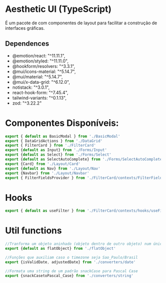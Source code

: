 # Aesthetic UI (TypeScript)

É um pacote de com componentes de layout para facilitar a construção de interfaces gráficas.

## Dependences
* @emotion/react: "^11.11.1",
* @emotion/styled: "^11.11.0",
* @hookform/resolvers: "^3.3.1",
* @mui/icons-material: "^5.14.7",
* @mui/material: "^5.14.7",
* @mui/x-data-grid: "^6.12.0",
* notistack: "^3.0.1",
* react-hook-form: "^7.45.4",
* tailwind-variants: "^0.1.13",
* zod: "^3.22.2"

# Componentes Disponíveis:
```js
export { default as BasicModal } from './BasicModal'
export { DataGridActions } from './DataGrid'
export { FilterCard } from './FilterCard'
export {default as Input} from './Forms/Input'
export {default as Select} from './Forms/Select'
export {default as SelectAutoComplete} from './Forms/SelectAutoComplete'
export {Card} from './Layout/Card'
export {default as Nav} from './Layout/Nav'
export {Navbar} from './Layout/Navbar'
export { FilterFieldsProvider } from './FilterCard/contexts/FilterFieldsContext'
```
# Hooks
```js
export { default as useFilter } from './FilterCard/contexts/hooks/useFilter'
```

# Util functions
```js
//Tranforma um objeto aninhado (objeto dentro de outro objeto) num único objeto
export {default as flatObject} from './flatObject'

//Funções que auxiliam caso o timezone seja Sao_Paulo/Brasil
export {isValidDate, adjustedDate} from './converters/date'

//Formata uma string de um padrão snackCase para Pascal Case
export {snackCasetoPascal_Case} from './converters/string'
```